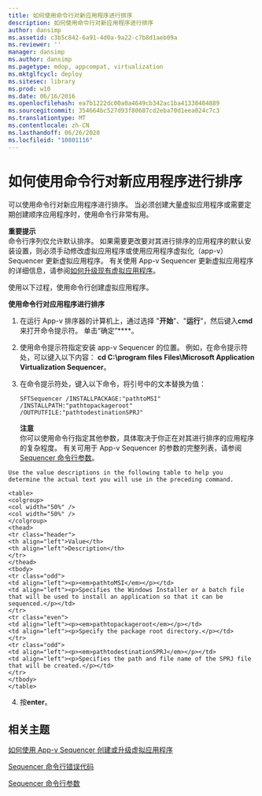 ```yaml
---
title: 如何使用命令行对新应用程序进行排序
description: 如何使用命令行对新应用程序进行排序
author: dansimp
ms.assetid: c3b5c842-6a91-4d0a-9a22-c7b8d1aeb09a
ms.reviewer: ''
manager: dansimp
ms.author: dansimp
ms.pagetype: mdop, appcompat, virtualization
ms.mktglfcycl: deploy
ms.sitesec: library
ms.prod: w10
ms.date: 06/16/2016
ms.openlocfilehash: ea7b1222dc00a0a4649cb342ac1ba41338484889
ms.sourcegitcommit: 354664bc527d93f80687cd2eba70d1eea024c7c3
ms.translationtype: MT
ms.contentlocale: zh-CN
ms.lasthandoff: 06/26/2020
ms.locfileid: "10801116"
---
```

# 如何使用命令行对新应用程序进行排序


可以使用命令行对新应用程序进行排序。 当必须创建大量虚拟应用程序或需要定期创建顺序应用程序时，使用命令行非常有用。

**重要提示**  
命令行序列仅允许默认排序。 如果需要更改要对其进行排序的应用程序的默认安装设置，则必须手动修改虚拟应用程序或使用应用程序虚拟化（app-v） Sequencer 更新虚拟应用程序。 有关使用 App-v Sequencer 更新虚拟应用程序的详细信息，请参阅[如何升级现有虚拟应用程序](how-to-upgrade-an-existing-virtual-application.md)。



使用以下过程，使用命令行创建虚拟应用程序。

**使用命令行对应用程序进行排序**

1.  在运行 App-v 排序器的计算机上，通过选择 "**开始**"、"**运行**"，然后键入**cmd**来打开命令提示符。 单击“确定”****。

2.  使用命令提示符指定安装 app-v Sequencer 的位置。 例如，在命令提示符处，可以键入以下内容： **cd C:\\program files Files\\Microsoft Application Virtualization Sequencer**。

3.  在命令提示符处，键入以下命令，将引号中的文本替换为值：

    `SFTSequencer /INSTALLPACKAGE:"pathtoMSI" /INSTALLPATH:"pathtopackageroot" /OUTPUTFILE:"pathtodestinationSPRJ"`

    **注意**  
    你可以使用命令行指定其他参数，具体取决于你正在对其进行排序的应用程序的复杂程度。 有关可用于 App-v Sequencer 的参数的完整列表，请参阅[Sequencer 命令行参数](sequencer-command-line-parameters.md)。



~~~
Use the value descriptions in the following table to help you determine the actual text you will use in the preceding command.

<table>
<colgroup>
<col width="50%" />
<col width="50%" />
</colgroup>
<thead>
<tr class="header">
<th align="left">Value</th>
<th align="left">Description</th>
</tr>
</thead>
<tbody>
<tr class="odd">
<td align="left"><p><em>pathtoMSI</em></p></td>
<td align="left"><p>Specifies the Windows Installer or a batch file that will be used to install an application so that it can be sequenced.</p></td>
</tr>
<tr class="even">
<td align="left"><p><em>pathtopackageroot</em></p></td>
<td align="left"><p>Specify the package root directory.</p></td>
</tr>
<tr class="odd">
<td align="left"><p><em>pathtodestinationSPRJ</em></p></td>
<td align="left"><p>Specifies the path and file name of the SPRJ file that will be created.</p></td>
</tr>
</tbody>
</table>
~~~



4. 按**enter**。

## 相关主题


[如何使用 App-v Sequencer 创建或升级虚拟应用程序](how-to-create-or-upgrade-virtual-applications-using--the-app-v-sequencer.md)

[Sequencer 命令行错误代码](sequencer-command-line-error-codes.md)

[Sequencer 命令行参数](sequencer-command-line-parameters.md)









